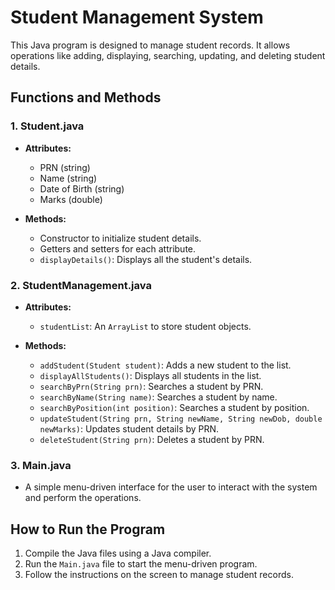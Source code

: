 # Student Management System

This Java program is designed to manage student records. It allows operations like adding, displaying, searching, updating, and deleting student details.

## Functions and Methods

### 1. **Student.java**
- **Attributes:**
  - PRN (string)
  - Name (string)
  - Date of Birth (string)
  - Marks (double)

- **Methods:**
  - Constructor to initialize student details.
  - Getters and setters for each attribute.
  - `displayDetails()`: Displays all the student's details.

### 2. **StudentManagement.java**
- **Attributes:**
  - `studentList`: An `ArrayList` to store student objects.

- **Methods:**
  - `addStudent(Student student)`: Adds a new student to the list.
  - `displayAllStudents()`: Displays all students in the list.
  - `searchByPrn(String prn)`: Searches a student by PRN.
  - `searchByName(String name)`: Searches a student by name.
  - `searchByPosition(int position)`: Searches a student by position.
  - `updateStudent(String prn, String newName, String newDob, double newMarks)`: Updates student details by PRN.
  - `deleteStudent(String prn)`: Deletes a student by PRN.

### 3. **Main.java**
- A simple menu-driven interface for the user to interact with the system and perform the operations.

## How to Run the Program
1. Compile the Java files using a Java compiler.
2. Run the `Main.java` file to start the menu-driven program.
3. Follow the instructions on the screen to manage student records.
